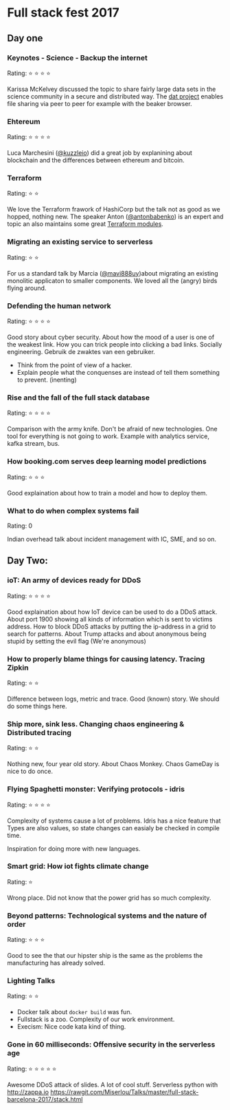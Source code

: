 # Full stack fest 2017

## Day one

### Keynotes - Science - Backup the internet
Rating: :star: :star: :star: :star:

Karissa McKelvey discussed the topic to share fairly large data sets in the science community in a secure and distributed way. The [dat project](https://docs.datproject.org/) enables file sharing via peer to peer for example with the beaker browser.

### Ehtereum
Rating: :star: :star: :star: :star:

Luca Marchesini ([@kuzzleio](https://twitter.com/kuzzleio)) did a great job by explanining about blockchain and the differences between ethereum and bitcoin.

### Terraform
Rating: :star: :star:

We love the Terraform frawork of HashiCorp but the talk not as good as we hopped, nothing new. The speaker Anton ([@antonbabenko](https://twitter.com/antonbabenko)) is an expert and topic an also maintains some great [Terraform modules](https://github.com/terraform-community-modules).

### Migrating an existing service to serverless
Rating: :star: :star:

For us a standard talk by Marcia ([@mavi888uy](https://twitter.com/mavi888uy))about migrating an existing monolitic applicaton to smaller components. We loved all the (angry) birds flying around.

### Defending the human network
Rating: :star: :star: :star: :star:

Good story about cyber security. About how the mood of a user is one of the weakest link.
How you can trick people into clicking a bad links. Socially engineering.
Gebruik de zwaktes van een gebruiker.

- Think from the point of view of a hacker.
- Explain people what the conquenses are instead of tell them something to prevent. (inenting)


### Rise and the fall of the full stack database
Rating: :star: :star: :star: :star:

Comparison with the army knife. Don't be afraid of new technologies.
One tool for everything is not going to work.
Example with analytics service, kafka stream, bus.

### How booking.com serves deep learning model predictions
Rating: :star: :star: :star:

Good explaination about how to train a model and how to deploy them.

### What to do when complex systems fail
Rating: 0

Indian overhead talk about incident management with IC, SME, and so on.

## Day Two:

### ioT: An army of devices ready for DDoS
Rating: :star: :star: :star: :star:

Good explaination about how IoT device can be used to do a DDoS attack. About port 1900 showing all kinds of information which is sent to victims address. How to block DDoS attacks by putting the ip-address in a grid to search for patterns. About Trump attacks and about anonymous being stupid by setting the evil flag (We're anonymous)

### How to properly blame things for causing latency. Tracing Zipkin
Rating: :star: :star:

Difference between logs, metric and trace. Good (known) story. We should do some things here.

### Ship more, sink less. Changing chaos engineering & Distributed tracing
Rating: :star: :star:

Nothing new, four year old story. About Chaos Monkey. Chaos GameDay is nice to do once.

### Flying Spaghetti monster: Verifying protocols - idris
Rating: :star: :star: :star: :star:

Complexity of systems cause a lot of problems. Idris has a nice feature that Types are also values, so state changes can easialy be checked in compile time.

Inspiration for doing more with new languages.

### Smart grid: How iot fights climate change
Rating: :star:

Wrong place. Did not know that the power grid has so much complexity.

### Beyond patterns: Technological systems and the nature of order
Rating: :star: :star: :star:

Good to see the that our hipster ship is the same as the problems the manufacturing has already solved.

### Lighting Talks
Rating: :star: :star:

- Docker talk about `docker build` was fun.
- Fullstack is a zoo. Complexity of our work environment.
- Execism: Nice code kata kind of thing.

### Gone in 60 milliseconds: Offensive security in the serverless age
Rating: :star: :star: :star: :star: :star:

Awesome DDoS attack of slides. A lot of cool stuff. Serverless python with http://zappa.io
https://rawgit.com/Miserlou/Talks/master/full-stack-barcelona-2017/stack.html
